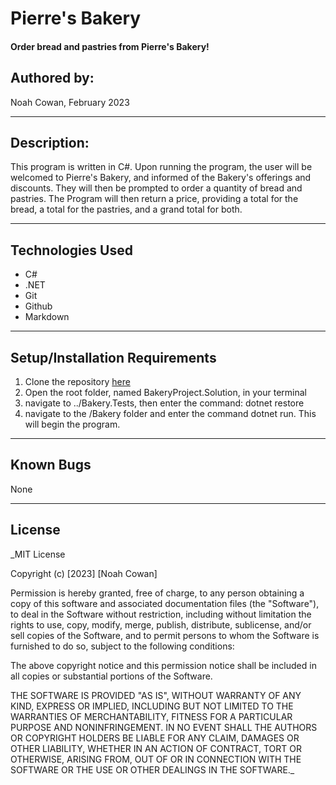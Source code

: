 # Pierre's Bakery

#### Order bread and pastries from Pierre's Bakery!

## Authored by: 

Noah Cowan, February 2023

***

## Description:

This program is written in C#. Upon running the program, the user will be welcomed to Pierre's Bakery, and informed of the Bakery's offerings and discounts. They will then be prompted to order a quantity of bread and pastries. The Program will then return a price, providing a total for the bread, a total for the pastries, and a grand total for both. 
***

## Technologies Used

- C#
- .NET
- Git
- Github
- Markdown
***

## Setup/Installation Requirements

1. Clone the repository [here](https://github.com/nsncowan/bakery-project.git)
2. Open the root folder, named BakeryProject.Solution, in your terminal
3. navigate to ../Bakery.Tests, then enter the command: dotnet restore
4. navigate to the /Bakery folder and enter the command dotnet run. This will begin the program.
***

## Known Bugs
None
***

## License

_MIT License

Copyright (c) [2023] [Noah Cowan]

Permission is hereby granted, free of charge, to any person obtaining a copy of this software and associated documentation files (the "Software"), to deal in the Software without restriction, including without limitation the rights to use, copy, modify, merge, publish, distribute, sublicense, and/or sell
copies of the Software, and to permit persons to whom the Software is furnished to do so, subject to the following conditions:

The above copyright notice and this permission notice shall be included in all copies or substantial portions of the Software.

THE SOFTWARE IS PROVIDED "AS IS", WITHOUT WARRANTY OF ANY KIND, EXPRESS OR IMPLIED, INCLUDING BUT NOT LIMITED TO THE WARRANTIES OF MERCHANTABILITY, FITNESS FOR A PARTICULAR PURPOSE AND NONINFRINGEMENT. IN NO EVENT SHALL THE AUTHORS OR COPYRIGHT HOLDERS BE LIABLE FOR ANY CLAIM, DAMAGES OR OTHER
LIABILITY, WHETHER IN AN ACTION OF CONTRACT, TORT OR OTHERWISE, ARISING FROM, OUT OF OR IN CONNECTION WITH THE SOFTWARE OR THE USE OR OTHER DEALINGS IN THE SOFTWARE._